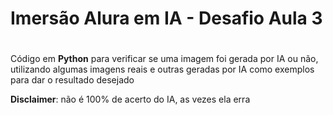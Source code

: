  # Imersão Alura em IA - Desafio Aula 3<h1>

 Código em **Python** para verificar se uma imagem foi gerada por IA ou não, utilizando algumas imagens reais e outras geradas por IA como exemplos para dar o resultado desejado

 **Disclaimer**: não é 100% de acerto do IA, as vezes ela erra
